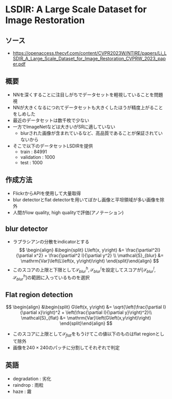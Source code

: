 # LSDIR: A Large Scale Dataset for Image Restoration


## ソース
- https://openaccess.thecvf.com/content/CVPR2023W/NTIRE/papers/Li_LSDIR_A_Large_Scale_Dataset_for_Image_Restoration_CVPRW_2023_paper.pdf



## 概要
- NNを深くすることに注目しがちでデータセットを軽視していることを問題視
- NNが大きくなるにつれてデータセットも大きくしたほうが精度上がることをしめした
- 最近のデータセットは数千枚で少ない
- 一方でImageNetなどは大きいがSRに適していない
  - blurされた画像が含まれているなど、高品質であることが保証されていないから
- そこで以下のデータセットLSDIRを提供
  - train : 84991
  - validation : 1000
  - test : 1000

## 作成方法
- FlickrからAPIを使用して大量取得
- blur detectorとflat detectorを用いてぼかし画像と平坦領域が多い画像を除外
- 人間がlow quality, high qualityで評価(アノテーション)


## blur detector
- ラプラシアンの分散をindicatorとする
$$
\begin{align}
&\begin{split}
L\left(x, y\right) &= \frac{\partial^2I}{\partial x^2} + \frac{\partial^2 I}{\partial y^2} \\
\mathcal{S}_{blur} &= \mathrm{Var}\left(L\left(x, y\right)\right)
\end{split}\end{align} 
$$
- このスコアの上限と下限として$\mathcal{S}^h_{blur}, \mathcal{S}^l_{blur}$を設定してスコアが$[\mathcal{S}^l_{blur}, \mathcal{S}^h_{blur}]$の範囲に入っているものを選択

## Flat region detection
$$
\begin{align}
&\begin{split}
G\left(x, y\right) &= \sqrt{\left(\frac{\partial I}{\partial x}\right)^2 + \left(\frac{\partial I}{\partial y}\right)^2}\\
\mathcal{S}_{flat} &= \mathrm{Var}\left(G\left(x,y\right)\right)
\end{split}\end{align}
$$
- このスコアに上限として$\mathcal{S}_{flat}$をもうけてこの値以下のものはflat regionとして除外
- 画像を$240 \times 240$のパッチに分割してそれぞれで判定


## 英語
- degradation : 劣化
- raindrop : 雨粒
- haze : 霧



